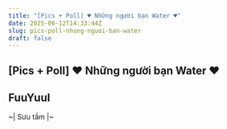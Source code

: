 ```yaml
---
title: "[Pics + Poll] ♥ Những người bạn Water ♥"
date: 2025-06-12T14:33:44Z
slug: pics-poll-nhung-nguoi-ban-water
draft: false
---
```


## [Pics + Poll] ♥ Những người bạn Water ♥

## FuuYuuI

~| Sưu tầm |~
